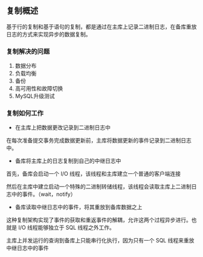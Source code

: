 ## 复制概述

基于行的复制和基于语句的复制，都是通过在主库上记录二进制日志，在备库重放日志的方式来实现异步的数据复制。

### 复制解决的问题

1. 数据分布
2. 负载均衡
3. 备份
4. 高可用性和故障切换
5. MySQL升级测试

### 复制如何工作

* 在主库上把数据更改记录到二进制日志中

在每次准备提交事务完成数据更新前，主库将数据更新的事件记录到二进制日志中。

* 备库将主库上的日志复制到自己的中继日志中

首先，备库会启动一个 I/O 线程，该线程和主库建立一个普通的客户端连接

然后在主库中建立启动一个特殊的二进制转储线程，该线程会读取主库上二进制日志中的事件。（wait，notify）

* 备库读取中继日志中的事件，将其重放到备库数据之上



这种复制架构实现了事件的获取和重返事件的解耦，允许这两个过程异步进行。也就是 I/O 线程能够独立于 SQL 线程之外工作。



主库上并发运行的查询到备库上只能串行化执行，因为只有一个 SQL 线程来重放中继日志中的事件